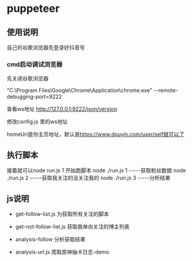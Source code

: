 
# puppeteer

## 使用说明

自己的谷歌浏览器先登录好抖音号

### cmd启动调试浏览器

先关闭谷歌浏览器

"C:\Program Files\Google\Chrome\Application\chrome.exe" --remote-debugging-port=9222

查看ws地址
<http://127.0.0.1:9222/json/version>

修改config.js 里的ws地址

homeUrl是你主页地址，默认是<https://www.douyin.com/user/self就可以了>

## 执行脚本

接着就可以node run.js 1 开始跑脚本
node ./run.js 1 -----获取粉丝数据
node ./run.js 2 -----获取我关注的没关注我的
node ./run.js 3 -----分析结果

## js说明

- get-follow-list.js 为获取所有关注的脚本

- get-not-follow-list.js 获取我单向关注的博主列表

- analysis-follow   分析获取结果

- analysis-url.js   爬取原神抽卡日志-demo
